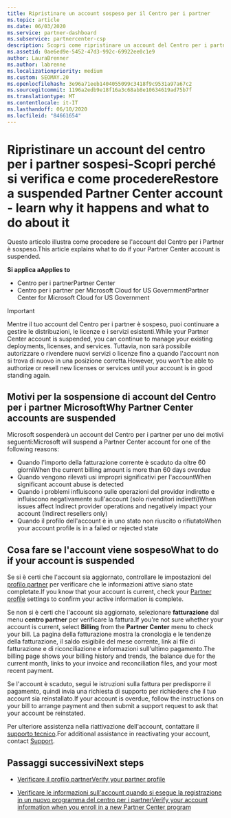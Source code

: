 ```yaml
---
title: Ripristinare un account sospeso per il Centro per i partner
ms.topic: article
ms.date: 06/03/2020
ms.service: partner-dashboard
ms.subservice: partnercenter-csp
description: Scopri come ripristinare un account del Centro per i partner sospeso, perché si verifica la sospensione e come puoi usare il tuo account durante la sospensione.
ms.assetid: 0ae6ed9e-5452-47d3-992c-69922ee0c1e9
author: LauraBrenner
ms.author: labrenne
ms.localizationpriority: medium
ms.custom: SEOMAY.20
ms.openlocfilehash: 3e96a71eeb1404055099c3418f9c9531a97a67c2
ms.sourcegitcommit: 1196a2edb9e18f16a3c68ab8e10634619ad75b7f
ms.translationtype: MT
ms.contentlocale: it-IT
ms.lasthandoff: 06/10/2020
ms.locfileid: "84661654"
---
```

# <a name="restore-a-suspended-partner-center-account---learn-why-it-happens-and-what-to-do-about-it"></a><span data-ttu-id="ff237-103">Ripristinare un account del centro per i partner sospesi-Scopri perché si verifica e come procedere</span><span class="sxs-lookup"><span data-stu-id="ff237-103">Restore a suspended Partner Center account - learn why it happens and what to do about it</span></span>

<span data-ttu-id="ff237-104">Questo articolo illustra come procedere se l'account del Centro per i Partner è sospeso.</span><span class="sxs-lookup"><span data-stu-id="ff237-104">This article explains what to do if your Partner Center account is suspended.</span></span>

<span data-ttu-id="ff237-105">**Si applica a**</span><span class="sxs-lookup"><span data-stu-id="ff237-105">**Applies to**</span></span>

-  <span data-ttu-id="ff237-106">Centro per i partner</span><span class="sxs-lookup"><span data-stu-id="ff237-106">Partner Center</span></span>
-  <span data-ttu-id="ff237-107">Centro per i partner per Microsoft Cloud for US Government</span><span class="sxs-lookup"><span data-stu-id="ff237-107">Partner Center for Microsoft Cloud for US Government</span></span>


> [!IMPORTANT]  
> <span data-ttu-id="ff237-108">Mentre il tuo account del Centro per i partner è sospeso, puoi continuare a gestire le distribuzioni, le licenze e i servizi esistenti.</span><span class="sxs-lookup"><span data-stu-id="ff237-108">While your Partner Center account is suspended, you can continue to manage your existing deployments, licenses, and services.</span></span> <span data-ttu-id="ff237-109">Tuttavia, non sarà possibile autorizzare o rivendere nuovi servizi o licenze fino a quando l'account non si trova di nuovo in una posizione corretta.</span><span class="sxs-lookup"><span data-stu-id="ff237-109">However, you won't be able to authorize or resell new licenses or services until your account is in good standing again.</span></span>

## <a name="why-partner-center-accounts-are-suspended"></a><span data-ttu-id="ff237-110">Motivi per la sospensione di account del Centro per i partner Microsoft</span><span class="sxs-lookup"><span data-stu-id="ff237-110">Why Partner Center accounts are suspended</span></span>

<span data-ttu-id="ff237-111">Microsoft sospenderà un account del Centro per i partner per uno dei motivi seguenti:</span><span class="sxs-lookup"><span data-stu-id="ff237-111">Microsoft will suspend a Partner Center account for one of the following reasons:</span></span>

- <span data-ttu-id="ff237-112">Quando l'importo della fatturazione corrente è scaduto da oltre 60 giorni</span><span class="sxs-lookup"><span data-stu-id="ff237-112">When the current billing amount is more than 60 days overdue</span></span> 
- <span data-ttu-id="ff237-113">Quando vengono rilevati usi impropri significativi per l'account</span><span class="sxs-lookup"><span data-stu-id="ff237-113">When significant account abuse is detected</span></span>
- <span data-ttu-id="ff237-114">Quando i problemi influiscono sulle operazioni del provider indiretto e influiscono negativamente sull'account (solo rivenditori indiretti)</span><span class="sxs-lookup"><span data-stu-id="ff237-114">When issues affect Indirect provider operations and negatively impact your account (Indirect resellers only)</span></span>
- <span data-ttu-id="ff237-115">Quando il profilo dell'account è in uno stato non riuscito o rifiutato</span><span class="sxs-lookup"><span data-stu-id="ff237-115">When your account profile is in a failed or rejected state</span></span>

## <a name="what-to-do-if-your-account-is-suspended"></a><span data-ttu-id="ff237-116">Cosa fare se l'account viene sospeso</span><span class="sxs-lookup"><span data-stu-id="ff237-116">What to do if your account is suspended</span></span>

<span data-ttu-id="ff237-117">Se si è certi che l'account sia aggiornato, controllare le impostazioni del [profilo partner](https://partner.microsoft.com/pcv/accountsettings/partnerprofile) per verificare che le informazioni attive siano state completate.</span><span class="sxs-lookup"><span data-stu-id="ff237-117">If you know that your account is current, check your [Partner profile](https://partner.microsoft.com/pcv/accountsettings/partnerprofile) settings to confirm your active information is complete.</span></span> 

<span data-ttu-id="ff237-118">Se non si è certi che l'account sia aggiornato, selezionare **fatturazione** dal menu **centro partner** per verificare la fattura.</span><span class="sxs-lookup"><span data-stu-id="ff237-118">If you're not sure whether your account is current, select **Billing** from the **Partner Center** menu to check your bill.</span></span> <span data-ttu-id="ff237-119">La pagina della fatturazione mostra la cronologia e le tendenze della fatturazione, il saldo esigibile del mese corrente, link ai file di fatturazione e di riconciliazione e informazioni sull'ultimo pagamento.</span><span class="sxs-lookup"><span data-stu-id="ff237-119">The billing page shows your billing history and trends, the balance due for the current month, links to your invoice and reconciliation files, and your most recent payment.</span></span>

<span data-ttu-id="ff237-120">Se l'account è scaduto, segui le istruzioni sulla fattura per predisporre il pagamento, quindi invia una richiesta di supporto per richiedere che il tuo account sia reinstallato.</span><span class="sxs-lookup"><span data-stu-id="ff237-120">If your account is overdue, follow the instructions on your bill to arrange payment and then submit a support request to ask that your account be reinstated.</span></span> 

<span data-ttu-id="ff237-121">Per ulteriore assistenza nella riattivazione dell'account, contattare il [supporto tecnico](https://partner.microsoft.com/dashboard/support/csp/servicerequests/create).</span><span class="sxs-lookup"><span data-stu-id="ff237-121">For additional assistance in reactivating your account, contact [Support](https://partner.microsoft.com/dashboard/support/csp/servicerequests/create).</span></span>

## <a name="next-steps"></a><span data-ttu-id="ff237-122">Passaggi successivi</span><span class="sxs-lookup"><span data-stu-id="ff237-122">Next steps</span></span>

- [<span data-ttu-id="ff237-123">Verificare il profilo partner</span><span class="sxs-lookup"><span data-stu-id="ff237-123">Verify your partner profile</span></span>](update-your-partner-profile.md)

- [<span data-ttu-id="ff237-124">Verificare le informazioni sull'account quando si esegue la registrazione in un nuovo programma del centro per i partner</span><span class="sxs-lookup"><span data-stu-id="ff237-124">Verify your account information when you enroll in a new Partner Center program</span></span>](verification-responses.md)
